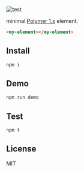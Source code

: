 ![test](https://github.com/nicholaswmin/my-element/actions/workflows/test.yml/badge.svg)

minimal [Polymer 1.x][poly-docs] element.

```html
<my-element></my-element>
```

## Install

```bash
npm i
```

## Demo

```bash
npm run demo
```

## Test

```bash
npm t
```

## License

MIT

[poly-docs]: https://polymer-library.polymer-project.org/1.0/
[pptr-docs]: https://pptr.dev
